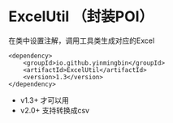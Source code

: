 # ExcelUtil （封装POI）
在类中设置注解，调用工具类生成对应的Excel
```
<dependency>
    <groupId>io.github.yinmingbin</groupId>
    <artifactId>ExcelUtil</artifactId>
    <version>1.3</version>
</dependency>
```
* v1.3+ 才可以用
* v2.0+ 支持转换成csv